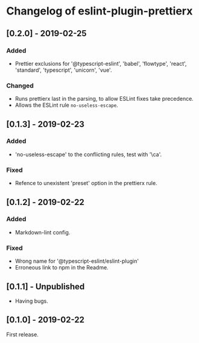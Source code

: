 # Changelog of eslint-plugin-prettierx

## \[0.2.0] - 2019-02-25

### Added

- Prettier exclusions for '@typescript-eslint', 'babel', 'flowtype', 'react', 'standard', 'typescript', 'unicorn', 'vue'.

### Changed

- Runs prettierx last in the parsing, to allow ESLint fixes take precedence.
- Allows the ESLint rule `no-useless-escape`.

## \[0.1.3] - 2019-02-23

### Added

- 'no-useless-escape' to the conflicting rules, test with '\ca'.

### Fixed

- Refence to unexistent 'preset' option in the prettierx rule.

## \[0.1.2] - 2019-02-22

### Added

- Markdown-lint config.

### Fixed

- Wrong name for '@typescript-eslint/eslint-plugin'
- Erroneous link to npm in the Readme.

## \[0.1.1] - Unpublished

- Having bugs.

## \[0.1.0] - 2019-02-22

First release.
